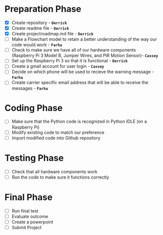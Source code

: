 
# Preparation Phase
- [x] Create repository - **`Derrick`**
- [x] Create readme file - **`Derrick`**
- [x] Create projectroadmap.md file - **`Derrick`**
- [ ] Make a Flowchart model to retain a better understanding of the way our code would work - **`Farha`**
- [ ] Check to make sure we have all of our hardware components (Raspberry Pi 3 Model B, Jumper Wires, and PIR Motion Sensor)- **`Cassey`**
- [ ] Set up the Raspberry Pi 3 so that it is functional - **`Derrick`**
- [ ] Create a gmail account for user login - **`Cassey`**
- [ ] Decide on which phone will be used to recieve the warning message - **`Farha`**
- [ ] Create carrier specific email address that will be able to receive the messages - **`Farha`**

# Coding Phase   
- [ ] Make sure that the Python code is recognized in Python IDLE (on a Raspberry Pi)
- [ ] Modify existing code to match our preference 
- [ ] Import modified code into Github repository

# Testing Phase
- [ ] Check that all hardware components work
- [ ] Run the code to make sure it functions correctly

# Final Phase
- [ ] Run final test 
- [ ] Evaluate outcome 
- [ ] Create a powerpoint 
- [ ] Submit Project

